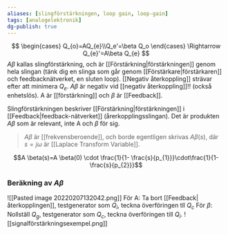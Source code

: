 ```yaml
---
aliases: [slingförstärkningen, loop gain, loop-gain]
tags: [analogelektronik]
dg-publish: true
---
```

$$
\begin{cases}
Q_{o}=AQ_{e}\\Q_e'=\beta Q_o
\end{cases}
\Rightarrow
Q_{e}'=A\beta Q_{e}
$$
$A\beta$ kallas slingförstärkning, och är [[Förstärkning|förstärkningen]] genom hela slingan (tänk dig en slinga som går genom [[Förstärkare|förstärkaren]] och feedbacknätverket, en sluten loop). [[Negativ återkoppling]] strävar efter att minimera $Q_e$. $A\beta$ är negativ vid [[negativ återkoppling]]!! (också enhetslös). A är [[förstärkning]] och $\beta$ är [[Feedback]].

Slingförstärkningen beskriver [[Förstärkning|förstärkningen]] i [[Feedback|feedback-nätverket]] (årerkopplingsslingan). Det är produkten $A\beta$ som är relevant, inte A och $\beta$ för sig. 

> $A \beta$ är [[frekvensberoende]], och borde egentligen skrivas $A\beta(s)$, där $s=j\omega$ är [[Laplace Transform Variable]].

$$A \beta(s)=A \beta(0) \cdot \frac{1}{1- \frac{s}{p_{1}}}\cdot\frac{1}{1- \frac{s}{p_{2}}}$$ 


### Beräkning av $A\beta$
![[Pasted image 20220207132042.png]]
För A: Ta bort [[Feedback|återkopplingen]], testgenerator som $Q_i$, teckna överföringen tll $Q_c$
För $\beta$: Nollställ $Q_g$, testgenerator som $Q_{c}$, teckna överföringen till $Q_i$. 
![[signalförstärkningsexempel.png]]
